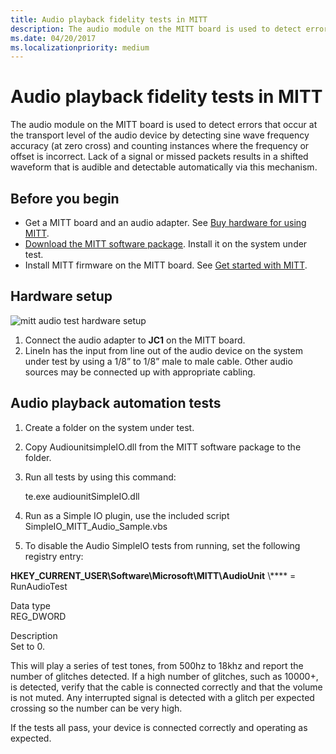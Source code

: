```yaml
---
title: Audio playback fidelity tests in MITT
description: The audio module on the MITT board is used to detect errors that occur at the transport level of the audio device by detecting sine wave frequency accuracy (at zero cross) and counting instances where the frequency or offset is incorrect.
ms.date: 04/20/2017
ms.localizationpriority: medium
---
```


# Audio playback fidelity tests in MITT

The audio module on the MITT board is used to detect errors that occur at the transport level of the audio device by detecting sine wave frequency accuracy (at zero cross) and counting instances where the frequency or offset is incorrect. Lack of a signal or missed packets results in a shifted waveform that is audible and detectable automatically via this mechanism.

## Before you begin

- Get a MITT board and an audio adapter. See [Buy hardware for using MITT](./multi-interface-test-tool--mitt--.md).
- [Download the MITT software package](/previous-versions/dn919810(v=vs.85)). Install it on the system under test.
- Install MITT firmware on the MITT board. See [Get started with MITT](./get-started-with-mitt---.md).

## Hardware setup

![mitt audio test hardware setup](images/mitttoaudio.jpg)

1. Connect the audio adapter to **JC1** on the MITT board.
2. LineIn has the input from line out of the audio device on the system under test by using a 1/8” to 1/8” male to male cable. Other audio sources may be connected up with appropriate cabling.

## Audio playback automation tests

1. Create a folder on the system under test.
2. Copy AudiounitsimpleIO.dll from the MITT software package to the folder.
3. Run all tests by using this command:

    te.exe audiounitSimpleIO.dll

4. Run as a Simple IO plugin, use the included script SimpleIO\_MITT\_Audio\_Sample.vbs
5. To disable the Audio SimpleIO tests from running, set the following registry entry:

**HKEY\_CURRENT\_USER\\Software\\Microsoft\\MITT\\AudioUnit** \\**** = RunAudioTest

Data type  
REG\_DWORD

Description  
Set to 0.

This will play a series of test tones, from 500hz to 18khz and report the number of glitches detected. If a high number of glitches, such as 10000+, is detected, verify that the cable is connected correctly and that the volume is not muted. Any interrupted signal is detected with a glitch per expected crossing so the number can be very high.

If the tests all pass, your device is connected correctly and operating as expected.
